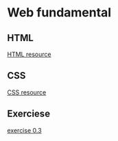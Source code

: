 # Web fundamental

## HTML

[HTML resource](/html.md)

## CSS

[CSS resource](/css.md)

## Exerciese

[exercise 0.3](/new_note.md)
